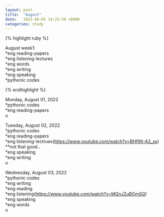 ```yaml
---
layout: post
title:  "August"
date:   2022-08-01 14:25:30 +0900
categories: study
---
```





{% highlight ruby %}


August week1:  
*eng reading-papers  
*eng listening-lectures      
*eng words  
*eng writing  
*eng speaking  
*pythonic codes  

{% endhighlight %}  


Monday, August 01, 2022     
*pythonic codes  
*eng reading-papers  
o  


Tuesday, August 02, 2022     
*pythonic codes  
*eng reading-papers  
*eng listening-lectrues(https://www.youtube.com/watch?v=BHf9X-A2_ss)  
**not that good..  
*eng speaking  
*eng writing  
o  


Wednesday, August 03, 2022  
*pythonic codes  
*eng writing  
*eng reading  
*eng listening(https://www.youtube.com/watch?v=MQnJZuBGmSQ)  
*eng speaking  
*eng words  
o  








